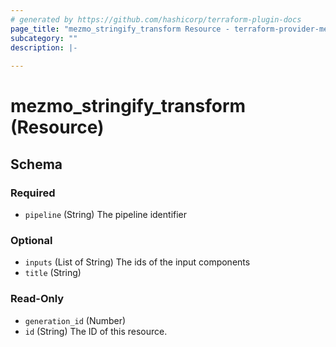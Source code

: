 ```yaml
---
# generated by https://github.com/hashicorp/terraform-plugin-docs
page_title: "mezmo_stringify_transform Resource - terraform-provider-mezmo"
subcategory: ""
description: |-
  
---
```


# mezmo_stringify_transform (Resource)





<!-- schema generated by tfplugindocs -->
## Schema

### Required

- `pipeline` (String) The pipeline identifier

### Optional

- `inputs` (List of String) The ids of the input components
- `title` (String)

### Read-Only

- `generation_id` (Number)
- `id` (String) The ID of this resource.



